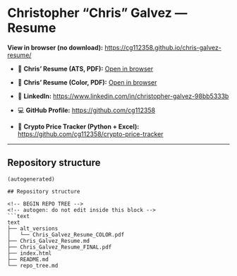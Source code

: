 # Christopher “Chris” Galvez — Resume

**View in browser (no download):** https://cg112358.github.io/chris-galvez-resume/

- 📄 **Chris’ Resume (ATS, PDF):** [Open in browser](https://cg112358.github.io/chris-galvez-resume/Chris_Galvez_Resume_FINAL.pdf)
- 🎨 **Chris’ Resume (Color, PDF):** [Open in browser](https://cg112358.github.io/chris-galvez-resume/alt_versions/Chris_Galvez_Resume_COLOR.pdf)

- 🔗 **LinkedIn:** https://www.linkedin.com/in/christopher-galvez-98bb5333b
- 💻 **GitHub Profile:** https://github.com/cg112358
- 🧪 **Crypto Price Tracker (Python + Excel):** https://github.com/cg112358/crypto-price-tracker

---

## Repository structure

<!-- BEGIN REPO TREE -->
<!-- autogen: do not edit inside this block -->
```text
(autogenerated)

## Repository structure

<!-- BEGIN REPO TREE -->
<!-- autogen: do not edit inside this block -->
```text
text
├── alt_versions
│   └── Chris_Galvez_Resume_COLOR.pdf
├── Chris_Galvez_Resume.md
├── Chris_Galvez_Resume_FINAL.pdf
├── index.html
├── README.md
└── repo_tree.md
```
<!-- END REPO TREE -->
